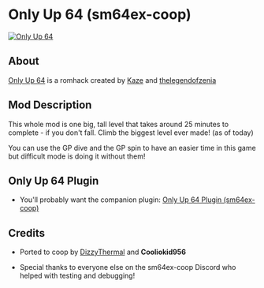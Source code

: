 # Only Up 64 (sm64ex-coop)

[![Only Up 64](https://img.youtube.com/vi/si8lXj90Cdk/0.jpg)](https://www.youtube.com/watch?v=si8lXj90Cdk)

## About

[Only Up 64](https://romhacking.com/hack/only-up-64) is a romhack created by [Kaze](https://romhacking.com/user/Kaze) and [thelegendofzenia](https://romhacking.com/user/thelegendofzeina)

## Mod Description

This whole mod is one big, tall level that takes around 25 minutes to complete - if you don't fall. Climb the biggest level ever made! (as of today)

You can use the GP dive and the GP spin to have an easier time in this game but difficult mode is doing it without them!

## Only Up 64 Plugin

* You'll probably want the companion plugin: [Only Up 64 Plugin (sm64ex-coop)](https://github.com/DizzyThermal/sm64ex-coop-only-up-64-plugin)

## Credits

* Ported to coop by [DizzyThermal](https://discord.gg/HbQMp8zzba) and **Cooliokid956**

* Special thanks to everyone else on the sm64ex-coop Discord who helped with testing and debugging!
